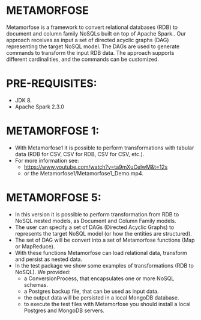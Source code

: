 # METAMORFOSE
Metamorfose is a framework to convert relational databases (RDB) to document and column family NoSQLs built on top of Apache Spark.. Our approach receives as input a set of directed acyclic graphs (DAG) representing the target NoSQL model. The DAGs are used to generate commands to transform the input RDB data. The approach supports different cardinalities, and the commands can be customized.

# PRE-REQUISITES:
 - JDK 8.
 - Apache Spark 2.3.0

# METAMORFOSE 1:
 - With Metamorfose1 it is possible to perform transformations with tabular data (RDB for CSV, CSV for RDB, CSV for CSV, etc.).
 - For more information see:
   - https://www.youtube.com/watch?v=ta9mXuCeIwM&t=12s
   - or the Metamorfose1/Metamorfose1_Demo.mp4.

# METAMORFOSE 5:
 - In this version it is possible to perform transformation from RDB to NoSQL nested models, as Document and Column Family models.
 - The user can specify a set of DAGs (Directed Acyclic Graphs) to represents the target NoSQL model (or how the entities are structured). 
 - The set of DAG will be convert into a set of Metamorfose functions (Map or MapReduce). 
 - With these functions Metamorfose can load relational data, transform and persist as nested data.
 - In the test package we show some examples of transformations (RDB to NoSQL). We provided:
   - a ConversionProcess, that encapsulates one or more NoSQL schemas.
   - a Postgres backup file, that can be used as input data.
   - the output data will be persisted in a local MongoDB database.
   - to execute the test files with Metamorfose you should install a local Postgres and MongoDB servers.
